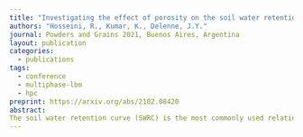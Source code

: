 ```yaml
---
title: "Investigating the effect of porosity on the soil water retention curve using the multiphase Lattice Boltzmann Method"
authors: "Hosseini, R., Kumar, K., Delenne, J.Y."
journal: Powders and Grains 2021, Buenos Aires, Argentina
layout: publication
categories: 
  - publications
tags:
  - conference
  - multiphase-lbm
  - hpc
preprint: https://arxiv.org/abs/2102.08420
abstract:
The soil water retention curve (SWRC) is the most commonly used relationship in the study of unsaturated soil. In this paper, the effect of porosity on the SWRC is investigated by numerically modeling unsaturated soil using the Shan-Chen multiphase Lattice Boltzmann Method. The shape of simulated SWRCs are compared against that predicted by the van Genuchten model, demonstrating a good fit except at low degrees of saturation. The simulated SWRCs show an increase in the air-entry value as porosity decreases.
---
```


